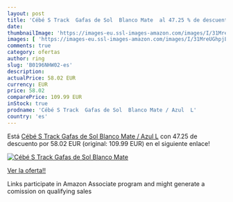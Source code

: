```yaml
---
layout: post
title: 'Cébé S Track  Gafas de Sol  Blanco Mate  al 47.25 % de descuento'
date: 
thumbnailImage: 'https://images-eu.ssl-images-amazon.com/images/I/31MreUGhpjL._SL200_.jpg'
images: [ 'https://images-eu.ssl-images-amazon.com/images/I/31MreUGhpjL._SL200_.jpg' ]
comments: true
category: ofertas
author: ring
slug: 'B0196NHW02-es'
description:
actualPrice: 58.02 EUR
currency: EUR
price: 58.02
comparePrice: 109.99 EUR
inStock: true
prodname: 'Cébé S Track  Gafas de Sol  Blanco Mate / Azul  L'
country: 'es'
---
```


Está [Cébé S Track  Gafas de Sol  Blanco Mate / Azul  L](https://www.amazon.es/dp/B0196NHW02/?tag=tolees-21) con 47.25 de descuento por 58.02 EUR (original: 109.99 EUR) en el siguiente enlace!

[![Cébé S Track  Gafas de Sol  Blanco Mate ](https://images-eu.ssl-images-amazon.com/images/I/31MreUGhpjL._SL200_.jpg)](https://www.amazon.es/dp/B0196NHW02/?tag=tolees-21)

[Ver la oferta!!](https://www.amazon.es/dp/B0196NHW02/?tag=tolees-21)

Links participate in Amazon Associate program and might generate a comission on qualifying sales


